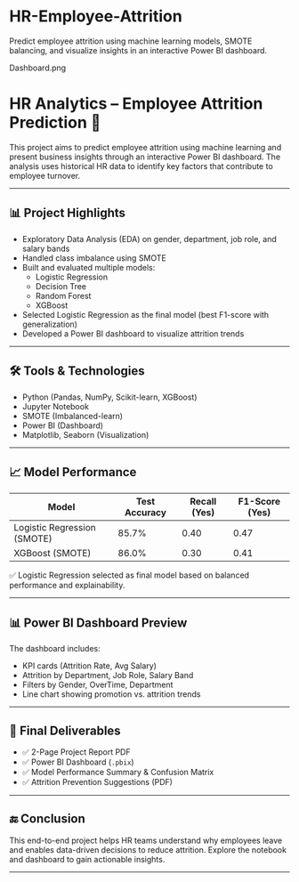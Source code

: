 # HR-Employee-Attrition
Predict employee attrition using machine learning models, SMOTE balancing, and visualize insights in an interactive Power BI dashboard.

Dashboard.png

# HR Analytics – Employee Attrition Prediction 🚀

This project aims to predict employee attrition using machine learning and present business insights through an interactive Power BI dashboard. The analysis uses historical HR data to identify key factors that contribute to employee turnover.

---

## 📊 Project Highlights

- Exploratory Data Analysis (EDA) on gender, department, job role, and salary bands
- Handled class imbalance using SMOTE
- Built and evaluated multiple models:
  - Logistic Regression
  - Decision Tree
  - Random Forest
  - XGBoost
- Selected Logistic Regression as the final model (best F1-score with generalization)
- Developed a Power BI dashboard to visualize attrition trends

---

## 🛠️ Tools & Technologies

- Python (Pandas, NumPy, Scikit-learn, XGBoost)
- Jupyter Notebook
- SMOTE (Imbalanced-learn)
- Power BI (Dashboard)
- Matplotlib, Seaborn (Visualization)

---

## 📈 Model Performance

| Model               | Test Accuracy | Recall (Yes) | F1-Score (Yes) |
|--------------------|----------------|--------------|----------------|
| Logistic Regression (SMOTE) | 85.7%         | 0.40         | 0.47   |
| XGBoost (SMOTE)     | 86.0%         | 0.30         | 0.41           |

✅ Logistic Regression selected as final model based on balanced performance and explainability.

---

## 📊 Power BI Dashboard Preview

The dashboard includes:
- KPI cards (Attrition Rate, Avg Salary)
- Attrition by Department, Job Role, Salary Band
- Filters by Gender, OverTime, Department
- Line chart showing promotion vs. attrition trends



---

## 📄 Final Deliverables

- ✅ 2-Page Project Report PDF
- ✅ Power BI Dashboard (`.pbix`)
- ✅ Model Performance Summary & Confusion Matrix
- ✅ Attrition Prevention Suggestions (PDF)

---

## 🔚 Conclusion

This end-to-end project helps HR teams understand why employees leave and enables data-driven decisions to reduce attrition. Explore the notebook and dashboard to gain actionable insights.

---
